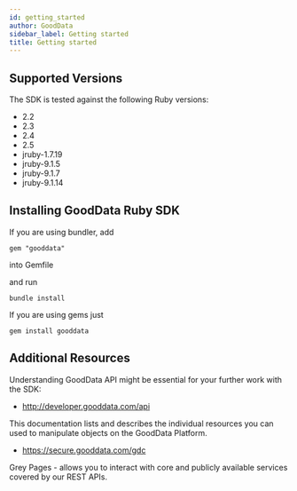 ```yaml
---
id: getting_started
author: GoodData
sidebar_label: Getting started
title: Getting started
---
```


Supported Versions
-------

The SDK is tested against the following Ruby versions:

- 2.2
- 2.3
- 2.4
- 2.5
- jruby-1.7.19
- jruby-9.1.5
- jruby-9.1.7
- jruby-9.1.14

Installing GoodData Ruby SDK
--------

If you are using bundler, add

    gem "gooddata"

into Gemfile

and run

    bundle install

If you are using gems just

    gem install gooddata

Additional Resources
--------

Understanding GoodData API might be essential for your further work with the SDK:

 * http://developer.gooddata.com/api

This documentation lists and describes the individual resources you can used to manipulate objects on the GoodData Platform.

 * https://secure.gooddata.com/gdc

Grey Pages - allows you to interact with core and publicly available services covered by our REST APIs.